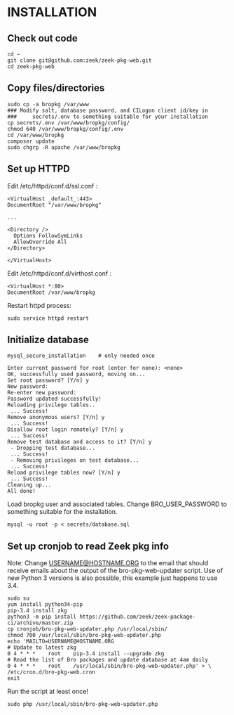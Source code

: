 # INSTALLATION

## Check out code

```
cd ~
git clone git@github.com:zeek/zeek-pkg-web.git
cd zeek-pkg-web
```

## Copy files/directories
```
sudo cp -a bropkg /var/www
### Modify salt, database password, and CILogon client id/key in
###     secrets/.env to something suitable for your installation
cp secrets/.env /var/www/bropkg/config/
chmod 640 /var/www/bropkg/config/.env
cd /var/www/bropkg
composer update
sudo chgrp -R apache /var/www/bropkg
```

## Set up HTTPD
Edit /etc/httpd/conf.d/ssl.conf :
```
<VirtualHost _default_:443>
DocumentRoot "/var/www/bropkg"

...

<Directory />
  Options FollowSymLinks
  AllowOverride All
</Directory>

</VirtualHost>

```

Edit /etc/httpd/conf.d/virthost.conf :
```
<VirtualHost *:80>
DocumentRoot /var/www/bropkg

```

Restart httpd process:
```
sudo service httpd restart
```

## Initialize database

```
mysql_secure_installation    # only needed once

Enter current password for root (enter for none): <none>
OK, successfully used password, moving on...
Set root password? [Y/n] y
New password:
Re-enter new password:
Password updated successfully!
Reloading privilege tables..
 ... Success!
Remove anonymous users? [Y/n] y
 ... Success!
Disallow root login remotely? [Y/n] y
 ... Success!
Remove test database and access to it? [Y/n] y
 - Dropping test database...
 ... Success!
 - Removing privileges on test database...
 ... Success!
Reload privilege tables now? [Y/n] y
 ... Success!
Cleaning up...
All done!
```

Load bropkg user and associated tables. Change BRO_USER_PASSWORD to
something suitable for the installation.

```
mysql -u root -p < secrets/database.sql
```

## Set up cronjob to read Zeek pkg info
Note: Change USERNAME@HOSTNAME.ORG to the email that should receive emails
about the output of the bro-pkg-web-updater script.  Use of new Python 3
versions is also possible, this example just happens to use 3.4.

```
sudo su
yum install python34-pip
pip-3.4 install zkg
python3 -m pip install https://github.com/zeek/zeek-package-ci/archive/master.zip
cp cronjob/bro-pkg-web-updater.php /usr/local/sbin/
chmod 700 /usr/local/sbin/bro-pkg-web-updater.php
echo 'MAILTO=USERNAME@HOSTNAME.ORG
# Update to latest zkg
0 4 * * *    root    pip-3.4 install --upgrade zkg
# Read the list of Bro packages and update database at 4am daily
0 4 * * *    root    /usr/local/sbin/bro-pkg-web-updater.php' > \
/etc/cron.d/bro-pkg-web.cron
exit
```
Run the script at least once!
```
sudo php /usr/local/sbin/bro-pkg-web-updater.php
```
